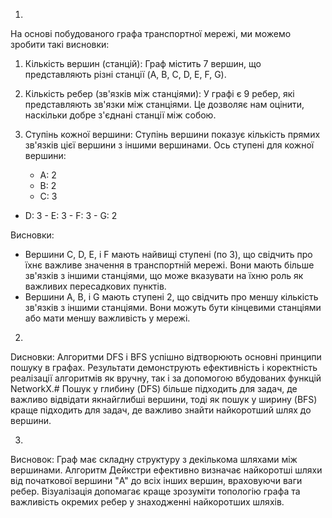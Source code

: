 1. 

На основі побудованого графа транспортної мережі, ми можемо зробити такі висновки:

 1. Кількість вершин (станцій): Граф містить 7 вершин, що представляють різні станції (A, B, C, D, E, F, G).

 2. Кількість ребер (зв'язків між станціями): У графі є 9 ребер, які представляють зв'язки між станціями. Це дозволяє нам оцінити, наскільки добре з'єднані станції між собою.

 3. Ступінь кожної вершини: Ступінь вершини показує кількість прямих зв'язків цієї вершини з іншими вершинами. Ось ступені для кожної вершини:
    - A: 2
    - B: 2
    - C: 3
   - D: 3
    - E: 3
    - F: 3
    - G: 2

 Висновки:
 - Вершини C, D, E, і F мають найвищі ступені (по 3), що свідчить про їхнє важливе значення в транспортній мережі. Вони мають більше зв'язків з іншими станціями, що може вказувати на їхню роль як важливих пересадкових пунктів.
 - Вершини A, B, і G мають ступені 2, що свідчить про меншу кількість зв'язків з іншими станціями. Вони можуть бути кінцевими станціями або мати меншу важливість у мережі.



2.

Dисновки:
Алгоритми DFS і BFS успішно відтворюють основні принципи пошуку в графах.
Результати демонструють ефективність і коректність реалізації алгоритмів як вручну, так і за допомогою вбудованих функцій NetworkX.# Пошук у глибину (DFS) більше підходить для задач, де важливо відвідати якнайглибші вершини, тоді як пошук у ширину (BFS) краще підходить для задач, де важливо знайти найкоротший шлях до вершини.



3.

Висновок:
Граф має складну структуру з декількома шляхами між вершинами.
Алгоритм Дейкстри ефективно визначає найкоротші шляхи від початкової вершини "A" до всіх інших вершин, враховуючи ваги ребер. 
Візуалізація допомагає краще зрозуміти топологію графа та важливість окремих ребер у знаходженні найкоротших шляхів.
